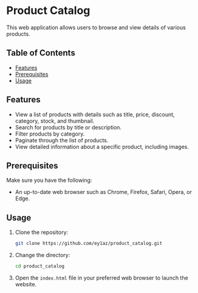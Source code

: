 # Product Catalog

This web application allows users to browse and view details of various products.

## Table of Contents

- [Features](#features)
- [Prerequisites](#prerequisites)
- [Usage](#usage)


## Features

- View a list of products with details such as title, price, discount, category, stock, and thumbnail.
- Search for products by title or description.
- Filter products by category.
- Paginate through the list of products.
- View detailed information about a specific product, including images.

## Prerequisites

Make sure you have the following:

- An up-to-date web browser such as Chrome, Firefox, Safari, Opera, or Edge.

## Usage

1. Clone the repository:

   ```bash
   git clone https://github.com/ey1az/product_catalog.git
   ```

2. Change the directory:

   ```bash
   cd product_catalog
   ```

3. Open the `index.html` file in your preferred web browser to launch the website.


